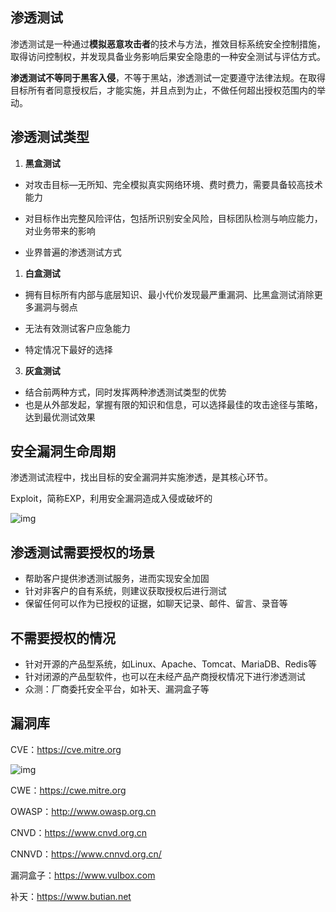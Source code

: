 ## 渗透测试

渗透测试是一种通过**模拟恶意攻击者**的技术与方法，推效目标系统安全控制措施，取得访问控制权，并发现具备业务影响后果安全隐患的一种安全测试与评估方式。

**渗透测试不等同于黑客入侵**，不等于黑站，渗透测试一定要遵守法律法规。在取得目标所有者同意授权后，才能实施，并且点到为止，不做任何超出授权范围内的举动。

## 渗透测试类型

1. **黑盒测试**

  - 对攻击目标—无所知、完全模拟真实网络环境、费时费力，需要具备较高技术能力

  - 对目标作出完整风险评估，包括所识别安全风险，目标团队检测与响应能力，对业务带来的影响

  - 业界普遍的渗透测试方式

1. **白盒测试**

- 拥有目标所有内部与底层知识、最小代价发现最严重漏洞、比黑盒测试消除更多漏洞与弱点

- 无法有效测试客户应急能力

- 特定情况下最好的选择

3. **灰盒测试**

- 结合前两种方式，同时发挥两种渗透测试类型的优势
- 也是从外部发起，掌握有限的知识和信息，可以选择最佳的攻击途径与策略，达到最优测试效果

## 安全漏洞生命周期

渗透测试流程中，找出目标的安全漏洞并实施渗透，是其核心环节。

Exploit，简称EXP，利用安全漏洞造成入侵或破坏的

![img](/assets/image-20231118191259950)

## 渗透测试需要授权的场景

- 帮助客户提供渗透测试服务，进而实现安全加固
- 针对非客户的自有系统，则建议获取授权后进行测试
- 保留任何可以作为已授权的证据，如聊天记录、邮件、留言、录音等

## 不需要授权的情况

- 针对开源的产品型系统，如Linux、Apache、Tomcat、MariaDB、Redis等
- 针对闭源的产品型软件，也可以在未经产品产商授权情况下进行渗透测试
- 众测：厂商委托安全平台，如补天、漏洞盒子等

## 漏洞库

CVE：https://cve.mitre.org

![img](/assets/image-20231118192954293)

CWE：https://cwe.mitre.org

OWASP：http://www.owasp.org.cn

CNVD：https://www.cnvd.org.cn

CNNVD：https://www.cnnvd.org.cn/

漏洞盒子：https://www.vulbox.com

补天：https://www.butian.net



